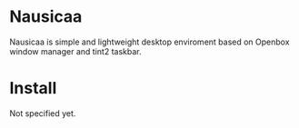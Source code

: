 # Nausicaa

Nausicaa is simple and lightweight desktop enviroment based on Openbox window manager and tint2 taskbar.

# Install

Not specified yet.

